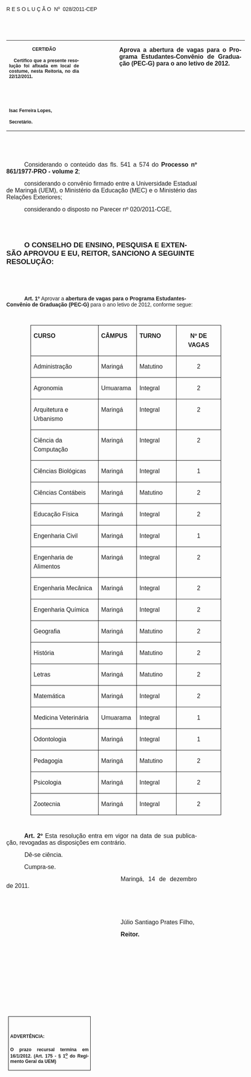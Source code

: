 <body lang=PT-BR link=blue vlink=purple style='tab-interval:35.3pt'>

<div class=Section1>

<p class=MsoTitle><span style='font-family:Arial;mso-bidi-font-family:"Times New Roman"'>R
E S O L U Ç Ã O<span style='mso-spacerun:yes'>  </span>Nº<span
style='mso-spacerun:yes'>  </span>028/2011-CEP<o:p></o:p></span></p>

<p class=BodyText21><span style='font-size:10.0pt;font-family:Arial;mso-bidi-font-family:
"Times New Roman"'><o:p>&nbsp;</o:p></span></p>

<p class=BodyText21><span style='font-size:10.0pt;font-family:Arial;mso-bidi-font-family:
"Times New Roman"'><o:p>&nbsp;</o:p></span></p>

<table class=MsoNormalTable border=0 cellspacing=0 cellpadding=0 width=631
 style='width:473.2pt;border-collapse:collapse;mso-padding-alt:0cm 5.4pt 0cm 5.4pt'>
 <tr style='mso-yfti-irow:0;mso-yfti-firstrow:yes;mso-yfti-lastrow:yes'>
  <td width=196 valign=top style='width:147.15pt;padding:0cm 5.4pt 0cm 5.4pt'>
  <p class=MsoNormal align=center style='text-align:center'><b
  style='mso-bidi-font-weight:normal'><span style='font-size:9.0pt;mso-bidi-font-size:
  10.0pt;font-family:Arial;mso-bidi-font-family:"Times New Roman"'>CERTIDÃO<o:p></o:p></span></b></p>
  <p class=MsoNormal style='text-align:justify'><b style='mso-bidi-font-weight:
  normal'><span style='font-size:9.0pt;mso-bidi-font-size:10.0pt;font-family:
  Arial;mso-bidi-font-family:"Times New Roman"'><span
  style='mso-spacerun:yes'>   </span>Certifico que a presente resolução foi
  afixada em local de costume, nesta Reitoria, no dia 22/12/2011.<o:p></o:p></span></b></p>
  <p class=MsoNormal><b style='mso-bidi-font-weight:normal'><span
  style='font-size:9.0pt;mso-bidi-font-size:10.0pt;font-family:Arial;
  mso-bidi-font-family:"Times New Roman"'><o:p>&nbsp;</o:p></span></b></p>
  <p class=MsoNormal><b style='mso-bidi-font-weight:normal'><span
  style='font-size:9.0pt;mso-bidi-font-size:10.0pt;font-family:Arial;
  mso-bidi-font-family:"Times New Roman"'><o:p>&nbsp;</o:p></span></b></p>
  <p class=MsoNormal><b style='mso-bidi-font-weight:normal'><span
  style='font-size:9.0pt;mso-bidi-font-size:10.0pt;font-family:Arial;
  mso-bidi-font-family:"Times New Roman"'>Isac Ferreira Lopes,<o:p></o:p></span></b></p>
  <p class=MsoNormal><b style='mso-bidi-font-weight:normal'><span
  style='font-size:9.0pt;mso-bidi-font-size:10.0pt;font-family:Arial;
  mso-bidi-font-family:"Times New Roman"'>Secretário.<o:p></o:p></span></b></p>
  </td>
  <td width=85 valign=top style='width:63.8pt;padding:0cm 5.4pt 0cm 5.4pt'>
  <p class=MsoNormal style='margin-right:-5.4pt'><b style='mso-bidi-font-weight:
  normal'><span style='font-size:11.0pt;mso-bidi-font-size:10.0pt;font-family:
  Arial;mso-bidi-font-family:"Times New Roman"'><o:p>&nbsp;</o:p></span></b></p>
  </td>
  <td width=350 valign=top style='width:262.25pt;padding:0cm 5.4pt 0cm 5.4pt'>
  <p class=MsoNormal style='margin-right:1.7pt;text-align:justify'><b
  style='mso-bidi-font-weight:normal'><span style='font-size:12.0pt;mso-bidi-font-size:
  10.0pt;font-family:Arial;mso-bidi-font-family:"Times New Roman"'>Aprova a
  abertura de vagas para o Programa Estudantes-Convênio de Graduação (PEC-G)
  para o ano letivo de 2012.<o:p></o:p></span></b></p>
  </td>
 </tr>
</table>

<p class=MsoNormal style='text-align:justify;text-indent:35.45pt'><span
style='font-size:12.0pt;mso-bidi-font-size:10.0pt;font-family:Arial;mso-bidi-font-family:
"Times New Roman"'><o:p>&nbsp;</o:p></span></p>

<p class=MsoNormal style='text-align:justify;text-indent:35.45pt'><span
style='font-size:12.0pt;mso-bidi-font-size:10.0pt;font-family:Arial;mso-bidi-font-family:
"Times New Roman"'><o:p>&nbsp;</o:p></span></p>

<p class=MsoNormal style='text-align:justify;text-indent:35.45pt'><span
style='font-size:12.0pt;mso-bidi-font-size:10.0pt;font-family:Arial;mso-bidi-font-family:
"Times New Roman"'>Considerando o conteúdo das fls. <st1:metricconverter
ProductID="541 a" w:st="on">541 a</st1:metricconverter> 574 do <b
style='mso-bidi-font-weight:normal'>Processo nº 861/1977-PRO - volume 2</b>;<o:p></o:p></span></p>

<p class=MsoNormal style='text-align:justify;text-indent:35.45pt'><span
style='font-size:12.0pt;mso-bidi-font-size:10.0pt;font-family:Arial;mso-bidi-font-family:
"Times New Roman"'>considerando o convênio firmado entre a Universidade
Estadual de Maringá (UEM), o Ministério da Educação (MEC) e o Ministério das
Relações Exteriores;<o:p></o:p></span></p>

<p class=MsoNormal style='text-align:justify;text-indent:35.45pt'><span
style='font-size:12.0pt;mso-bidi-font-size:10.0pt;font-family:Arial;mso-bidi-font-family:
"Times New Roman"'>considerando o disposto no Parecer nº 020/2011-CGE,<o:p></o:p></span></p>

<p class=MsoBodyTextIndent style='text-indent:0cm'><span style='font-family:
Arial;mso-bidi-font-family:"Times New Roman"'><o:p>&nbsp;</o:p></span></p>

<p class=MsoBodyTextIndent style='text-indent:0cm'><span style='font-family:
Arial;mso-bidi-font-family:"Times New Roman"'><o:p>&nbsp;</o:p></span></p>

<p class=MsoBodyTextIndent style='text-indent:35.4pt'><b style='mso-bidi-font-weight:
normal'><span style='font-size:14.0pt;font-family:Arial;mso-bidi-font-family:
"Times New Roman"'>O CONSELHO </span></b><b style='mso-bidi-font-weight:normal'><span
style='font-size:14.0pt;font-family:Arial'>DE ENSINO, PESQUISA E EXTENSÃO</span></b><b
style='mso-bidi-font-weight:normal'><span style='font-size:14.0pt;font-family:
Arial;mso-bidi-font-family:"Times New Roman"'> APROVOU E EU, REITOR, SANCIONO A
SEGUINTE RESOLUÇÃO:<o:p></o:p></span></b></p>

<p class=MsoNormal style='text-align:justify'><span style='font-size:12.0pt;
mso-bidi-font-size:10.0pt;font-family:Arial'><o:p>&nbsp;</o:p></span></p>

<p class=MsoNormal style='text-align:justify'><span style='font-size:12.0pt;
mso-bidi-font-size:10.0pt;font-family:Arial;mso-bidi-font-family:"Times New Roman"'><o:p>&nbsp;</o:p></span></p>

<p class=MsoBodyTextIndent style='margin-top:2.0pt;margin-right:0cm;margin-bottom:
2.0pt;margin-left:0cm;text-indent:35.45pt;text-autospace:ideograph-other'><b
style='mso-bidi-font-weight:normal'><span style='mso-bidi-font-size:12.0pt;
font-family:Arial'>Art. 1º </span></b><span style='font-family:Arial;
mso-bidi-font-family:"Times New Roman"'>Aprovar a <b style='mso-bidi-font-weight:
normal'>abertura de vagas para o Programa Estudantes-Convênio de Graduação
(PEC-G)</b> para o ano letivo de 2012, conforme segue:<o:p></o:p></span></p>

<p class=MsoNormal style='text-align:justify;text-indent:35.4pt'><span
style='font-family:Arial;color:black'><o:p>&nbsp;</o:p></span></p>

<table class=MsoNormalTable border=1 cellspacing=0 cellpadding=0
 style='margin-left:47.95pt;border-collapse:collapse;border:none;mso-border-alt:
 solid windowtext .5pt;mso-yfti-tbllook:480;mso-padding-alt:0cm 5.4pt 0cm 5.4pt;
 mso-border-insideh:.5pt solid windowtext;mso-border-insidev:.5pt solid windowtext'>
 <tr style='mso-yfti-irow:0;mso-yfti-firstrow:yes'>
  <td width=202 valign=top style='width:151.6pt;border:solid windowtext 1.0pt;
  mso-border-alt:solid windowtext .5pt;padding:0cm 5.4pt 0cm 5.4pt'>
  <p class=MsoNormal style='line-height:150%'><b style='mso-bidi-font-weight:
  normal'><span style='font-size:12.0pt;line-height:150%;font-family:Arial'>CURSO<o:p></o:p></span></b></p>
  </td>
  <td width=102 valign=top style='width:76.75pt;border:solid windowtext 1.0pt;
  border-left:none;mso-border-left-alt:solid windowtext .5pt;mso-border-alt:
  solid windowtext .5pt;padding:0cm 5.4pt 0cm 5.4pt'>
  <p class=MsoNormal style='line-height:150%'><b style='mso-bidi-font-weight:
  normal'><span style='font-size:12.0pt;line-height:150%;font-family:Arial'>CÂMPUS<o:p></o:p></span></b></p>
  </td>
  <td width=102 valign=top style='width:76.75pt;border:solid windowtext 1.0pt;
  border-left:none;mso-border-left-alt:solid windowtext .5pt;mso-border-alt:
  solid windowtext .5pt;padding:0cm 5.4pt 0cm 5.4pt'>
  <p class=MsoNormal style='line-height:150%'><b style='mso-bidi-font-weight:
  normal'><span style='font-size:12.0pt;line-height:150%;font-family:Arial'>TURNO<o:p></o:p></span></b></p>
  </td>
  <td width=127 valign=top style='width:95.25pt;border:solid windowtext 1.0pt;
  border-left:none;mso-border-left-alt:solid windowtext .5pt;mso-border-alt:
  solid windowtext .5pt;padding:0cm 5.4pt 0cm 5.4pt'>
  <p class=MsoNormal align=center style='text-align:center;line-height:150%'><b
  style='mso-bidi-font-weight:normal'><span style='font-size:12.0pt;line-height:
  150%;font-family:Arial'>Nº DE VAGAS<o:p></o:p></span></b></p>
  </td>
 </tr>
 <tr style='mso-yfti-irow:1'>
  <td width=202 valign=top style='width:151.6pt;border:solid windowtext 1.0pt;
  border-top:none;mso-border-top-alt:solid windowtext .5pt;mso-border-alt:solid windowtext .5pt;
  padding:0cm 5.4pt 0cm 5.4pt'>
  <p class=MsoNormal style='line-height:150%'><span style='font-size:12.0pt;
  line-height:150%;font-family:Arial'>Administração<o:p></o:p></span></p>
  </td>
  <td width=102 valign=top style='width:76.75pt;border-top:none;border-left:
  none;border-bottom:solid windowtext 1.0pt;border-right:solid windowtext 1.0pt;
  mso-border-top-alt:solid windowtext .5pt;mso-border-left-alt:solid windowtext .5pt;
  mso-border-alt:solid windowtext .5pt;padding:0cm 5.4pt 0cm 5.4pt'>
  <p class=MsoNormal style='line-height:150%'><span style='font-size:12.0pt;
  line-height:150%;font-family:Arial'>Maringá<o:p></o:p></span></p>
  </td>
  <td width=102 valign=top style='width:76.75pt;border-top:none;border-left:
  none;border-bottom:solid windowtext 1.0pt;border-right:solid windowtext 1.0pt;
  mso-border-top-alt:solid windowtext .5pt;mso-border-left-alt:solid windowtext .5pt;
  mso-border-alt:solid windowtext .5pt;padding:0cm 5.4pt 0cm 5.4pt'>
  <p class=MsoNormal style='line-height:150%'><span style='font-size:12.0pt;
  line-height:150%;font-family:Arial'>Matutino<o:p></o:p></span></p>
  </td>
  <td width=127 valign=top style='width:95.25pt;border-top:none;border-left:
  none;border-bottom:solid windowtext 1.0pt;border-right:solid windowtext 1.0pt;
  mso-border-top-alt:solid windowtext .5pt;mso-border-left-alt:solid windowtext .5pt;
  mso-border-alt:solid windowtext .5pt;padding:0cm 5.4pt 0cm 5.4pt'>
  <p class=MsoNormal align=center style='text-align:center;line-height:150%'><span
  style='font-size:12.0pt;line-height:150%;font-family:Arial'>2<o:p></o:p></span></p>
  </td>
 </tr>
 <tr style='mso-yfti-irow:2'>
  <td width=202 valign=top style='width:151.6pt;border:solid windowtext 1.0pt;
  border-top:none;mso-border-top-alt:solid windowtext .5pt;mso-border-alt:solid windowtext .5pt;
  padding:0cm 5.4pt 0cm 5.4pt'>
  <p class=MsoNormal style='line-height:150%'><span style='font-size:12.0pt;
  line-height:150%;font-family:Arial'>Agronomia<o:p></o:p></span></p>
  </td>
  <td width=102 valign=top style='width:76.75pt;border-top:none;border-left:
  none;border-bottom:solid windowtext 1.0pt;border-right:solid windowtext 1.0pt;
  mso-border-top-alt:solid windowtext .5pt;mso-border-left-alt:solid windowtext .5pt;
  mso-border-alt:solid windowtext .5pt;padding:0cm 5.4pt 0cm 5.4pt'>
  <p class=MsoNormal style='line-height:150%'><span style='font-size:12.0pt;
  line-height:150%;font-family:Arial'>Umuarama<o:p></o:p></span></p>
  </td>
  <td width=102 valign=top style='width:76.75pt;border-top:none;border-left:
  none;border-bottom:solid windowtext 1.0pt;border-right:solid windowtext 1.0pt;
  mso-border-top-alt:solid windowtext .5pt;mso-border-left-alt:solid windowtext .5pt;
  mso-border-alt:solid windowtext .5pt;padding:0cm 5.4pt 0cm 5.4pt'>
  <p class=MsoNormal style='line-height:150%'><span style='font-size:12.0pt;
  line-height:150%;font-family:Arial'>Integral<o:p></o:p></span></p>
  </td>
  <td width=127 valign=top style='width:95.25pt;border-top:none;border-left:
  none;border-bottom:solid windowtext 1.0pt;border-right:solid windowtext 1.0pt;
  mso-border-top-alt:solid windowtext .5pt;mso-border-left-alt:solid windowtext .5pt;
  mso-border-alt:solid windowtext .5pt;padding:0cm 5.4pt 0cm 5.4pt'>
  <p class=MsoNormal align=center style='text-align:center;line-height:150%'><span
  style='font-size:12.0pt;line-height:150%;font-family:Arial'>2<o:p></o:p></span></p>
  </td>
 </tr>
 <tr style='mso-yfti-irow:3'>
  <td width=202 valign=top style='width:151.6pt;border:solid windowtext 1.0pt;
  border-top:none;mso-border-top-alt:solid windowtext .5pt;mso-border-alt:solid windowtext .5pt;
  padding:0cm 5.4pt 0cm 5.4pt'>
  <p class=MsoNormal style='line-height:150%'><span style='font-size:12.0pt;
  line-height:150%;font-family:Arial'>Arquitetura e Urbanismo<o:p></o:p></span></p>
  </td>
  <td width=102 valign=top style='width:76.75pt;border-top:none;border-left:
  none;border-bottom:solid windowtext 1.0pt;border-right:solid windowtext 1.0pt;
  mso-border-top-alt:solid windowtext .5pt;mso-border-left-alt:solid windowtext .5pt;
  mso-border-alt:solid windowtext .5pt;padding:0cm 5.4pt 0cm 5.4pt'>
  <p class=MsoNormal style='line-height:150%'><span style='font-size:12.0pt;
  line-height:150%;font-family:Arial'>Maringá<o:p></o:p></span></p>
  </td>
  <td width=102 valign=top style='width:76.75pt;border-top:none;border-left:
  none;border-bottom:solid windowtext 1.0pt;border-right:solid windowtext 1.0pt;
  mso-border-top-alt:solid windowtext .5pt;mso-border-left-alt:solid windowtext .5pt;
  mso-border-alt:solid windowtext .5pt;padding:0cm 5.4pt 0cm 5.4pt'>
  <p class=MsoNormal style='line-height:150%'><span style='font-size:12.0pt;
  line-height:150%;font-family:Arial'>Integral<o:p></o:p></span></p>
  </td>
  <td width=127 valign=top style='width:95.25pt;border-top:none;border-left:
  none;border-bottom:solid windowtext 1.0pt;border-right:solid windowtext 1.0pt;
  mso-border-top-alt:solid windowtext .5pt;mso-border-left-alt:solid windowtext .5pt;
  mso-border-alt:solid windowtext .5pt;padding:0cm 5.4pt 0cm 5.4pt'>
  <p class=MsoNormal align=center style='text-align:center;line-height:150%'><span
  style='font-size:12.0pt;line-height:150%;font-family:Arial'>2<o:p></o:p></span></p>
  </td>
 </tr>
 <tr style='mso-yfti-irow:4'>
  <td width=202 valign=top style='width:151.6pt;border:solid windowtext 1.0pt;
  border-top:none;mso-border-top-alt:solid windowtext .5pt;mso-border-alt:solid windowtext .5pt;
  padding:0cm 5.4pt 0cm 5.4pt'>
  <p class=MsoNormal style='line-height:150%'><span style='font-size:12.0pt;
  line-height:150%;font-family:Arial'>Ciência da Computação<o:p></o:p></span></p>
  </td>
  <td width=102 valign=top style='width:76.75pt;border-top:none;border-left:
  none;border-bottom:solid windowtext 1.0pt;border-right:solid windowtext 1.0pt;
  mso-border-top-alt:solid windowtext .5pt;mso-border-left-alt:solid windowtext .5pt;
  mso-border-alt:solid windowtext .5pt;padding:0cm 5.4pt 0cm 5.4pt'>
  <p class=MsoNormal style='line-height:150%'><span style='font-size:12.0pt;
  line-height:150%;font-family:Arial'>Maringá<o:p></o:p></span></p>
  </td>
  <td width=102 valign=top style='width:76.75pt;border-top:none;border-left:
  none;border-bottom:solid windowtext 1.0pt;border-right:solid windowtext 1.0pt;
  mso-border-top-alt:solid windowtext .5pt;mso-border-left-alt:solid windowtext .5pt;
  mso-border-alt:solid windowtext .5pt;padding:0cm 5.4pt 0cm 5.4pt'>
  <p class=MsoNormal style='line-height:150%'><span style='font-size:12.0pt;
  line-height:150%;font-family:Arial'>Integral<o:p></o:p></span></p>
  </td>
  <td width=127 valign=top style='width:95.25pt;border-top:none;border-left:
  none;border-bottom:solid windowtext 1.0pt;border-right:solid windowtext 1.0pt;
  mso-border-top-alt:solid windowtext .5pt;mso-border-left-alt:solid windowtext .5pt;
  mso-border-alt:solid windowtext .5pt;padding:0cm 5.4pt 0cm 5.4pt'>
  <p class=MsoNormal align=center style='text-align:center;line-height:150%'><span
  style='font-size:12.0pt;line-height:150%;font-family:Arial'>2<o:p></o:p></span></p>
  </td>
 </tr>
 <tr style='mso-yfti-irow:5'>
  <td width=202 valign=top style='width:151.6pt;border:solid windowtext 1.0pt;
  border-top:none;mso-border-top-alt:solid windowtext .5pt;mso-border-alt:solid windowtext .5pt;
  padding:0cm 5.4pt 0cm 5.4pt'>
  <p class=MsoNormal style='line-height:150%'><span style='font-size:12.0pt;
  line-height:150%;font-family:Arial'>Ciências Biológicas<o:p></o:p></span></p>
  </td>
  <td width=102 valign=top style='width:76.75pt;border-top:none;border-left:
  none;border-bottom:solid windowtext 1.0pt;border-right:solid windowtext 1.0pt;
  mso-border-top-alt:solid windowtext .5pt;mso-border-left-alt:solid windowtext .5pt;
  mso-border-alt:solid windowtext .5pt;padding:0cm 5.4pt 0cm 5.4pt'>
  <p class=MsoNormal style='line-height:150%'><span style='font-size:12.0pt;
  line-height:150%;font-family:Arial'>Maringá<o:p></o:p></span></p>
  </td>
  <td width=102 valign=top style='width:76.75pt;border-top:none;border-left:
  none;border-bottom:solid windowtext 1.0pt;border-right:solid windowtext 1.0pt;
  mso-border-top-alt:solid windowtext .5pt;mso-border-left-alt:solid windowtext .5pt;
  mso-border-alt:solid windowtext .5pt;padding:0cm 5.4pt 0cm 5.4pt'>
  <p class=MsoNormal style='line-height:150%'><span style='font-size:12.0pt;
  line-height:150%;font-family:Arial'>Integral<o:p></o:p></span></p>
  </td>
  <td width=127 valign=top style='width:95.25pt;border-top:none;border-left:
  none;border-bottom:solid windowtext 1.0pt;border-right:solid windowtext 1.0pt;
  mso-border-top-alt:solid windowtext .5pt;mso-border-left-alt:solid windowtext .5pt;
  mso-border-alt:solid windowtext .5pt;padding:0cm 5.4pt 0cm 5.4pt'>
  <p class=MsoNormal align=center style='text-align:center;line-height:150%'><span
  style='font-size:12.0pt;line-height:150%;font-family:Arial'>1<o:p></o:p></span></p>
  </td>
 </tr>
 <tr style='mso-yfti-irow:6'>
  <td width=202 valign=top style='width:151.6pt;border:solid windowtext 1.0pt;
  border-top:none;mso-border-top-alt:solid windowtext .5pt;mso-border-alt:solid windowtext .5pt;
  padding:0cm 5.4pt 0cm 5.4pt'>
  <p class=MsoNormal style='line-height:150%'><span style='font-size:12.0pt;
  line-height:150%;font-family:Arial'>Ciências Contábeis<o:p></o:p></span></p>
  </td>
  <td width=102 valign=top style='width:76.75pt;border-top:none;border-left:
  none;border-bottom:solid windowtext 1.0pt;border-right:solid windowtext 1.0pt;
  mso-border-top-alt:solid windowtext .5pt;mso-border-left-alt:solid windowtext .5pt;
  mso-border-alt:solid windowtext .5pt;padding:0cm 5.4pt 0cm 5.4pt'>
  <p class=MsoNormal style='line-height:150%'><span style='font-size:12.0pt;
  line-height:150%;font-family:Arial'>Maringá<o:p></o:p></span></p>
  </td>
  <td width=102 valign=top style='width:76.75pt;border-top:none;border-left:
  none;border-bottom:solid windowtext 1.0pt;border-right:solid windowtext 1.0pt;
  mso-border-top-alt:solid windowtext .5pt;mso-border-left-alt:solid windowtext .5pt;
  mso-border-alt:solid windowtext .5pt;padding:0cm 5.4pt 0cm 5.4pt'>
  <p class=MsoNormal style='line-height:150%'><span style='font-size:12.0pt;
  line-height:150%;font-family:Arial'>Matutino<o:p></o:p></span></p>
  </td>
  <td width=127 valign=top style='width:95.25pt;border-top:none;border-left:
  none;border-bottom:solid windowtext 1.0pt;border-right:solid windowtext 1.0pt;
  mso-border-top-alt:solid windowtext .5pt;mso-border-left-alt:solid windowtext .5pt;
  mso-border-alt:solid windowtext .5pt;padding:0cm 5.4pt 0cm 5.4pt'>
  <p class=MsoNormal align=center style='text-align:center;line-height:150%'><span
  style='font-size:12.0pt;line-height:150%;font-family:Arial'>2<o:p></o:p></span></p>
  </td>
 </tr>
 <tr style='mso-yfti-irow:7'>
  <td width=202 valign=top style='width:151.6pt;border:solid windowtext 1.0pt;
  border-top:none;mso-border-top-alt:solid windowtext .5pt;mso-border-alt:solid windowtext .5pt;
  padding:0cm 5.4pt 0cm 5.4pt'>
  <p class=MsoNormal style='line-height:150%'><span style='font-size:12.0pt;
  line-height:150%;font-family:Arial'>Educação Física<o:p></o:p></span></p>
  </td>
  <td width=102 valign=top style='width:76.75pt;border-top:none;border-left:
  none;border-bottom:solid windowtext 1.0pt;border-right:solid windowtext 1.0pt;
  mso-border-top-alt:solid windowtext .5pt;mso-border-left-alt:solid windowtext .5pt;
  mso-border-alt:solid windowtext .5pt;padding:0cm 5.4pt 0cm 5.4pt'>
  <p class=MsoNormal style='line-height:150%'><span style='font-size:12.0pt;
  line-height:150%;font-family:Arial'>Maringá<o:p></o:p></span></p>
  </td>
  <td width=102 valign=top style='width:76.75pt;border-top:none;border-left:
  none;border-bottom:solid windowtext 1.0pt;border-right:solid windowtext 1.0pt;
  mso-border-top-alt:solid windowtext .5pt;mso-border-left-alt:solid windowtext .5pt;
  mso-border-alt:solid windowtext .5pt;padding:0cm 5.4pt 0cm 5.4pt'>
  <p class=MsoNormal style='line-height:150%'><span style='font-size:12.0pt;
  line-height:150%;font-family:Arial'>Integral<o:p></o:p></span></p>
  </td>
  <td width=127 valign=top style='width:95.25pt;border-top:none;border-left:
  none;border-bottom:solid windowtext 1.0pt;border-right:solid windowtext 1.0pt;
  mso-border-top-alt:solid windowtext .5pt;mso-border-left-alt:solid windowtext .5pt;
  mso-border-alt:solid windowtext .5pt;padding:0cm 5.4pt 0cm 5.4pt'>
  <p class=MsoNormal align=center style='text-align:center;line-height:150%'><span
  style='font-size:12.0pt;line-height:150%;font-family:Arial'>2<o:p></o:p></span></p>
  </td>
 </tr>
 <tr style='mso-yfti-irow:8'>
  <td width=202 valign=top style='width:151.6pt;border:solid windowtext 1.0pt;
  border-top:none;mso-border-top-alt:solid windowtext .5pt;mso-border-alt:solid windowtext .5pt;
  padding:0cm 5.4pt 0cm 5.4pt'>
  <p class=MsoNormal style='line-height:150%'><span style='font-size:12.0pt;
  line-height:150%;font-family:Arial'>Engenharia Civil <o:p></o:p></span></p>
  </td>
  <td width=102 valign=top style='width:76.75pt;border-top:none;border-left:
  none;border-bottom:solid windowtext 1.0pt;border-right:solid windowtext 1.0pt;
  mso-border-top-alt:solid windowtext .5pt;mso-border-left-alt:solid windowtext .5pt;
  mso-border-alt:solid windowtext .5pt;padding:0cm 5.4pt 0cm 5.4pt'>
  <p class=MsoNormal style='line-height:150%'><span style='font-size:12.0pt;
  line-height:150%;font-family:Arial'>Maringá<o:p></o:p></span></p>
  </td>
  <td width=102 valign=top style='width:76.75pt;border-top:none;border-left:
  none;border-bottom:solid windowtext 1.0pt;border-right:solid windowtext 1.0pt;
  mso-border-top-alt:solid windowtext .5pt;mso-border-left-alt:solid windowtext .5pt;
  mso-border-alt:solid windowtext .5pt;padding:0cm 5.4pt 0cm 5.4pt'>
  <p class=MsoNormal style='line-height:150%'><span style='font-size:12.0pt;
  line-height:150%;font-family:Arial'>Integral<o:p></o:p></span></p>
  </td>
  <td width=127 valign=top style='width:95.25pt;border-top:none;border-left:
  none;border-bottom:solid windowtext 1.0pt;border-right:solid windowtext 1.0pt;
  mso-border-top-alt:solid windowtext .5pt;mso-border-left-alt:solid windowtext .5pt;
  mso-border-alt:solid windowtext .5pt;padding:0cm 5.4pt 0cm 5.4pt'>
  <p class=MsoNormal align=center style='text-align:center;line-height:150%'><span
  style='font-size:12.0pt;line-height:150%;font-family:Arial'>1<o:p></o:p></span></p>
  </td>
 </tr>
 <tr style='mso-yfti-irow:9'>
  <td width=202 valign=top style='width:151.6pt;border:solid windowtext 1.0pt;
  border-top:none;mso-border-top-alt:solid windowtext .5pt;mso-border-alt:solid windowtext .5pt;
  padding:0cm 5.4pt 0cm 5.4pt'>
  <p class=MsoNormal style='line-height:150%'><span style='font-size:12.0pt;
  line-height:150%;font-family:Arial'>Engenharia de Alimentos<o:p></o:p></span></p>
  </td>
  <td width=102 valign=top style='width:76.75pt;border-top:none;border-left:
  none;border-bottom:solid windowtext 1.0pt;border-right:solid windowtext 1.0pt;
  mso-border-top-alt:solid windowtext .5pt;mso-border-left-alt:solid windowtext .5pt;
  mso-border-alt:solid windowtext .5pt;padding:0cm 5.4pt 0cm 5.4pt'>
  <p class=MsoNormal style='line-height:150%'><span style='font-size:12.0pt;
  line-height:150%;font-family:Arial'>Maringá<o:p></o:p></span></p>
  </td>
  <td width=102 valign=top style='width:76.75pt;border-top:none;border-left:
  none;border-bottom:solid windowtext 1.0pt;border-right:solid windowtext 1.0pt;
  mso-border-top-alt:solid windowtext .5pt;mso-border-left-alt:solid windowtext .5pt;
  mso-border-alt:solid windowtext .5pt;padding:0cm 5.4pt 0cm 5.4pt'>
  <p class=MsoNormal style='line-height:150%'><span style='font-size:12.0pt;
  line-height:150%;font-family:Arial'>Integral<o:p></o:p></span></p>
  </td>
  <td width=127 valign=top style='width:95.25pt;border-top:none;border-left:
  none;border-bottom:solid windowtext 1.0pt;border-right:solid windowtext 1.0pt;
  mso-border-top-alt:solid windowtext .5pt;mso-border-left-alt:solid windowtext .5pt;
  mso-border-alt:solid windowtext .5pt;padding:0cm 5.4pt 0cm 5.4pt'>
  <p class=MsoNormal align=center style='text-align:center;line-height:150%'><span
  style='font-size:12.0pt;line-height:150%;font-family:Arial'>2<o:p></o:p></span></p>
  </td>
 </tr>
 <tr style='mso-yfti-irow:10'>
  <td width=202 valign=top style='width:151.6pt;border:solid windowtext 1.0pt;
  border-top:none;mso-border-top-alt:solid windowtext .5pt;mso-border-alt:solid windowtext .5pt;
  padding:0cm 5.4pt 0cm 5.4pt'>
  <p class=MsoNormal style='line-height:150%'><span style='font-size:12.0pt;
  line-height:150%;font-family:Arial'>Engenharia Mecânica<o:p></o:p></span></p>
  </td>
  <td width=102 valign=top style='width:76.75pt;border-top:none;border-left:
  none;border-bottom:solid windowtext 1.0pt;border-right:solid windowtext 1.0pt;
  mso-border-top-alt:solid windowtext .5pt;mso-border-left-alt:solid windowtext .5pt;
  mso-border-alt:solid windowtext .5pt;padding:0cm 5.4pt 0cm 5.4pt'>
  <p class=MsoNormal style='line-height:150%'><span style='font-size:12.0pt;
  line-height:150%;font-family:Arial'>Maringá<o:p></o:p></span></p>
  </td>
  <td width=102 valign=top style='width:76.75pt;border-top:none;border-left:
  none;border-bottom:solid windowtext 1.0pt;border-right:solid windowtext 1.0pt;
  mso-border-top-alt:solid windowtext .5pt;mso-border-left-alt:solid windowtext .5pt;
  mso-border-alt:solid windowtext .5pt;padding:0cm 5.4pt 0cm 5.4pt'>
  <p class=MsoNormal style='line-height:150%'><span style='font-size:12.0pt;
  line-height:150%;font-family:Arial'>Integral<o:p></o:p></span></p>
  </td>
  <td width=127 valign=top style='width:95.25pt;border-top:none;border-left:
  none;border-bottom:solid windowtext 1.0pt;border-right:solid windowtext 1.0pt;
  mso-border-top-alt:solid windowtext .5pt;mso-border-left-alt:solid windowtext .5pt;
  mso-border-alt:solid windowtext .5pt;padding:0cm 5.4pt 0cm 5.4pt'>
  <p class=MsoNormal align=center style='text-align:center;line-height:150%'><span
  style='font-size:12.0pt;line-height:150%;font-family:Arial'>2<o:p></o:p></span></p>
  </td>
 </tr>
 <tr style='mso-yfti-irow:11'>
  <td width=202 valign=top style='width:151.6pt;border:solid windowtext 1.0pt;
  border-top:none;mso-border-top-alt:solid windowtext .5pt;mso-border-alt:solid windowtext .5pt;
  padding:0cm 5.4pt 0cm 5.4pt'>
  <p class=MsoNormal style='line-height:150%'><span style='font-size:12.0pt;
  line-height:150%;font-family:Arial'>Engenharia Química<o:p></o:p></span></p>
  </td>
  <td width=102 valign=top style='width:76.75pt;border-top:none;border-left:
  none;border-bottom:solid windowtext 1.0pt;border-right:solid windowtext 1.0pt;
  mso-border-top-alt:solid windowtext .5pt;mso-border-left-alt:solid windowtext .5pt;
  mso-border-alt:solid windowtext .5pt;padding:0cm 5.4pt 0cm 5.4pt'>
  <p class=MsoNormal style='line-height:150%'><span style='font-size:12.0pt;
  line-height:150%;font-family:Arial'>Maringá<o:p></o:p></span></p>
  </td>
  <td width=102 valign=top style='width:76.75pt;border-top:none;border-left:
  none;border-bottom:solid windowtext 1.0pt;border-right:solid windowtext 1.0pt;
  mso-border-top-alt:solid windowtext .5pt;mso-border-left-alt:solid windowtext .5pt;
  mso-border-alt:solid windowtext .5pt;padding:0cm 5.4pt 0cm 5.4pt'>
  <p class=MsoNormal style='line-height:150%'><span style='font-size:12.0pt;
  line-height:150%;font-family:Arial'>Integral<o:p></o:p></span></p>
  </td>
  <td width=127 valign=top style='width:95.25pt;border-top:none;border-left:
  none;border-bottom:solid windowtext 1.0pt;border-right:solid windowtext 1.0pt;
  mso-border-top-alt:solid windowtext .5pt;mso-border-left-alt:solid windowtext .5pt;
  mso-border-alt:solid windowtext .5pt;padding:0cm 5.4pt 0cm 5.4pt'>
  <p class=MsoNormal align=center style='text-align:center;line-height:150%'><span
  style='font-size:12.0pt;line-height:150%;font-family:Arial'>2<o:p></o:p></span></p>
  </td>
 </tr>
 <tr style='mso-yfti-irow:12'>
  <td width=202 valign=top style='width:151.6pt;border:solid windowtext 1.0pt;
  border-top:none;mso-border-top-alt:solid windowtext .5pt;mso-border-alt:solid windowtext .5pt;
  padding:0cm 5.4pt 0cm 5.4pt'>
  <p class=MsoNormal style='line-height:150%'><span style='font-size:12.0pt;
  line-height:150%;font-family:Arial'>Geografia<o:p></o:p></span></p>
  </td>
  <td width=102 valign=top style='width:76.75pt;border-top:none;border-left:
  none;border-bottom:solid windowtext 1.0pt;border-right:solid windowtext 1.0pt;
  mso-border-top-alt:solid windowtext .5pt;mso-border-left-alt:solid windowtext .5pt;
  mso-border-alt:solid windowtext .5pt;padding:0cm 5.4pt 0cm 5.4pt'>
  <p class=MsoNormal style='line-height:150%'><span style='font-size:12.0pt;
  line-height:150%;font-family:Arial'>Maringá<o:p></o:p></span></p>
  </td>
  <td width=102 valign=top style='width:76.75pt;border-top:none;border-left:
  none;border-bottom:solid windowtext 1.0pt;border-right:solid windowtext 1.0pt;
  mso-border-top-alt:solid windowtext .5pt;mso-border-left-alt:solid windowtext .5pt;
  mso-border-alt:solid windowtext .5pt;padding:0cm 5.4pt 0cm 5.4pt'>
  <p class=MsoNormal style='line-height:150%'><span style='font-size:12.0pt;
  line-height:150%;font-family:Arial'>Matutino<o:p></o:p></span></p>
  </td>
  <td width=127 valign=top style='width:95.25pt;border-top:none;border-left:
  none;border-bottom:solid windowtext 1.0pt;border-right:solid windowtext 1.0pt;
  mso-border-top-alt:solid windowtext .5pt;mso-border-left-alt:solid windowtext .5pt;
  mso-border-alt:solid windowtext .5pt;padding:0cm 5.4pt 0cm 5.4pt'>
  <p class=MsoNormal align=center style='text-align:center;line-height:150%'><span
  style='font-size:12.0pt;line-height:150%;font-family:Arial'>2<o:p></o:p></span></p>
  </td>
 </tr>
 <tr style='mso-yfti-irow:13'>
  <td width=202 valign=top style='width:151.6pt;border:solid windowtext 1.0pt;
  border-top:none;mso-border-top-alt:solid windowtext .5pt;mso-border-alt:solid windowtext .5pt;
  padding:0cm 5.4pt 0cm 5.4pt'>
  <p class=MsoNormal style='line-height:150%'><span style='font-size:12.0pt;
  line-height:150%;font-family:Arial'>História<o:p></o:p></span></p>
  </td>
  <td width=102 valign=top style='width:76.75pt;border-top:none;border-left:
  none;border-bottom:solid windowtext 1.0pt;border-right:solid windowtext 1.0pt;
  mso-border-top-alt:solid windowtext .5pt;mso-border-left-alt:solid windowtext .5pt;
  mso-border-alt:solid windowtext .5pt;padding:0cm 5.4pt 0cm 5.4pt'>
  <p class=MsoNormal style='line-height:150%'><span style='font-size:12.0pt;
  line-height:150%;font-family:Arial'>Maringá<o:p></o:p></span></p>
  </td>
  <td width=102 valign=top style='width:76.75pt;border-top:none;border-left:
  none;border-bottom:solid windowtext 1.0pt;border-right:solid windowtext 1.0pt;
  mso-border-top-alt:solid windowtext .5pt;mso-border-left-alt:solid windowtext .5pt;
  mso-border-alt:solid windowtext .5pt;padding:0cm 5.4pt 0cm 5.4pt'>
  <p class=MsoNormal style='line-height:150%'><span style='font-size:12.0pt;
  line-height:150%;font-family:Arial'>Matutino<o:p></o:p></span></p>
  </td>
  <td width=127 valign=top style='width:95.25pt;border-top:none;border-left:
  none;border-bottom:solid windowtext 1.0pt;border-right:solid windowtext 1.0pt;
  mso-border-top-alt:solid windowtext .5pt;mso-border-left-alt:solid windowtext .5pt;
  mso-border-alt:solid windowtext .5pt;padding:0cm 5.4pt 0cm 5.4pt'>
  <p class=MsoNormal align=center style='text-align:center;line-height:150%'><span
  style='font-size:12.0pt;line-height:150%;font-family:Arial'>2<o:p></o:p></span></p>
  </td>
 </tr>
 <tr style='mso-yfti-irow:14'>
  <td width=202 valign=top style='width:151.6pt;border:solid windowtext 1.0pt;
  border-top:none;mso-border-top-alt:solid windowtext .5pt;mso-border-alt:solid windowtext .5pt;
  padding:0cm 5.4pt 0cm 5.4pt'>
  <p class=MsoNormal style='line-height:150%'><span style='font-size:12.0pt;
  line-height:150%;font-family:Arial'>Letras<o:p></o:p></span></p>
  </td>
  <td width=102 valign=top style='width:76.75pt;border-top:none;border-left:
  none;border-bottom:solid windowtext 1.0pt;border-right:solid windowtext 1.0pt;
  mso-border-top-alt:solid windowtext .5pt;mso-border-left-alt:solid windowtext .5pt;
  mso-border-alt:solid windowtext .5pt;padding:0cm 5.4pt 0cm 5.4pt'>
  <p class=MsoNormal style='line-height:150%'><span style='font-size:12.0pt;
  line-height:150%;font-family:Arial'>Maringá<o:p></o:p></span></p>
  </td>
  <td width=102 valign=top style='width:76.75pt;border-top:none;border-left:
  none;border-bottom:solid windowtext 1.0pt;border-right:solid windowtext 1.0pt;
  mso-border-top-alt:solid windowtext .5pt;mso-border-left-alt:solid windowtext .5pt;
  mso-border-alt:solid windowtext .5pt;padding:0cm 5.4pt 0cm 5.4pt'>
  <p class=MsoNormal style='line-height:150%'><span style='font-size:12.0pt;
  line-height:150%;font-family:Arial'>Matutino<o:p></o:p></span></p>
  </td>
  <td width=127 valign=top style='width:95.25pt;border-top:none;border-left:
  none;border-bottom:solid windowtext 1.0pt;border-right:solid windowtext 1.0pt;
  mso-border-top-alt:solid windowtext .5pt;mso-border-left-alt:solid windowtext .5pt;
  mso-border-alt:solid windowtext .5pt;padding:0cm 5.4pt 0cm 5.4pt'>
  <p class=MsoNormal align=center style='text-align:center;line-height:150%'><span
  style='font-size:12.0pt;line-height:150%;font-family:Arial'>2<o:p></o:p></span></p>
  </td>
 </tr>
 <tr style='mso-yfti-irow:15'>
  <td width=202 valign=top style='width:151.6pt;border:solid windowtext 1.0pt;
  border-top:none;mso-border-top-alt:solid windowtext .5pt;mso-border-alt:solid windowtext .5pt;
  padding:0cm 5.4pt 0cm 5.4pt'>
  <p class=MsoNormal style='line-height:150%'><span style='font-size:12.0pt;
  line-height:150%;font-family:Arial'>Matemática<o:p></o:p></span></p>
  </td>
  <td width=102 valign=top style='width:76.75pt;border-top:none;border-left:
  none;border-bottom:solid windowtext 1.0pt;border-right:solid windowtext 1.0pt;
  mso-border-top-alt:solid windowtext .5pt;mso-border-left-alt:solid windowtext .5pt;
  mso-border-alt:solid windowtext .5pt;padding:0cm 5.4pt 0cm 5.4pt'>
  <p class=MsoNormal style='line-height:150%'><span style='font-size:12.0pt;
  line-height:150%;font-family:Arial'>Maringá<b style='mso-bidi-font-weight:
  normal'><o:p></o:p></b></span></p>
  </td>
  <td width=102 valign=top style='width:76.75pt;border-top:none;border-left:
  none;border-bottom:solid windowtext 1.0pt;border-right:solid windowtext 1.0pt;
  mso-border-top-alt:solid windowtext .5pt;mso-border-left-alt:solid windowtext .5pt;
  mso-border-alt:solid windowtext .5pt;padding:0cm 5.4pt 0cm 5.4pt'>
  <p class=MsoNormal style='line-height:150%'><span style='font-size:12.0pt;
  line-height:150%;font-family:Arial'>Integral<o:p></o:p></span></p>
  </td>
  <td width=127 valign=top style='width:95.25pt;border-top:none;border-left:
  none;border-bottom:solid windowtext 1.0pt;border-right:solid windowtext 1.0pt;
  mso-border-top-alt:solid windowtext .5pt;mso-border-left-alt:solid windowtext .5pt;
  mso-border-alt:solid windowtext .5pt;padding:0cm 5.4pt 0cm 5.4pt'>
  <p class=MsoNormal align=center style='text-align:center;line-height:150%'><span
  style='font-size:12.0pt;line-height:150%;font-family:Arial'>2<o:p></o:p></span></p>
  </td>
 </tr>
 <tr style='mso-yfti-irow:16'>
  <td width=202 valign=top style='width:151.6pt;border:solid windowtext 1.0pt;
  border-top:none;mso-border-top-alt:solid windowtext .5pt;mso-border-alt:solid windowtext .5pt;
  padding:0cm 5.4pt 0cm 5.4pt'>
  <p class=MsoNormal style='line-height:150%'><span style='font-size:12.0pt;
  line-height:150%;font-family:Arial'>Medicina Veterinária<o:p></o:p></span></p>
  </td>
  <td width=102 valign=top style='width:76.75pt;border-top:none;border-left:
  none;border-bottom:solid windowtext 1.0pt;border-right:solid windowtext 1.0pt;
  mso-border-top-alt:solid windowtext .5pt;mso-border-left-alt:solid windowtext .5pt;
  mso-border-alt:solid windowtext .5pt;padding:0cm 5.4pt 0cm 5.4pt'>
  <p class=MsoNormal style='line-height:150%'><span style='font-size:12.0pt;
  line-height:150%;font-family:Arial'>Umuarama<o:p></o:p></span></p>
  </td>
  <td width=102 valign=top style='width:76.75pt;border-top:none;border-left:
  none;border-bottom:solid windowtext 1.0pt;border-right:solid windowtext 1.0pt;
  mso-border-top-alt:solid windowtext .5pt;mso-border-left-alt:solid windowtext .5pt;
  mso-border-alt:solid windowtext .5pt;padding:0cm 5.4pt 0cm 5.4pt'>
  <p class=MsoNormal style='line-height:150%'><span style='font-size:12.0pt;
  line-height:150%;font-family:Arial'>Integral<o:p></o:p></span></p>
  </td>
  <td width=127 valign=top style='width:95.25pt;border-top:none;border-left:
  none;border-bottom:solid windowtext 1.0pt;border-right:solid windowtext 1.0pt;
  mso-border-top-alt:solid windowtext .5pt;mso-border-left-alt:solid windowtext .5pt;
  mso-border-alt:solid windowtext .5pt;padding:0cm 5.4pt 0cm 5.4pt'>
  <p class=MsoNormal align=center style='text-align:center;line-height:150%'><span
  style='font-size:12.0pt;line-height:150%;font-family:Arial'>1<o:p></o:p></span></p>
  </td>
 </tr>
 <tr style='mso-yfti-irow:17'>
  <td width=202 valign=top style='width:151.6pt;border:solid windowtext 1.0pt;
  border-top:none;mso-border-top-alt:solid windowtext .5pt;mso-border-alt:solid windowtext .5pt;
  padding:0cm 5.4pt 0cm 5.4pt'>
  <p class=MsoNormal style='line-height:150%'><span style='font-size:12.0pt;
  line-height:150%;font-family:Arial'>Odontologia<o:p></o:p></span></p>
  </td>
  <td width=102 valign=top style='width:76.75pt;border-top:none;border-left:
  none;border-bottom:solid windowtext 1.0pt;border-right:solid windowtext 1.0pt;
  mso-border-top-alt:solid windowtext .5pt;mso-border-left-alt:solid windowtext .5pt;
  mso-border-alt:solid windowtext .5pt;padding:0cm 5.4pt 0cm 5.4pt'>
  <p class=MsoNormal style='line-height:150%'><span style='font-size:12.0pt;
  line-height:150%;font-family:Arial'>Maringá<o:p></o:p></span></p>
  </td>
  <td width=102 valign=top style='width:76.75pt;border-top:none;border-left:
  none;border-bottom:solid windowtext 1.0pt;border-right:solid windowtext 1.0pt;
  mso-border-top-alt:solid windowtext .5pt;mso-border-left-alt:solid windowtext .5pt;
  mso-border-alt:solid windowtext .5pt;padding:0cm 5.4pt 0cm 5.4pt'>
  <p class=MsoNormal style='line-height:150%'><span style='font-size:12.0pt;
  line-height:150%;font-family:Arial'>Integral<o:p></o:p></span></p>
  </td>
  <td width=127 valign=top style='width:95.25pt;border-top:none;border-left:
  none;border-bottom:solid windowtext 1.0pt;border-right:solid windowtext 1.0pt;
  mso-border-top-alt:solid windowtext .5pt;mso-border-left-alt:solid windowtext .5pt;
  mso-border-alt:solid windowtext .5pt;padding:0cm 5.4pt 0cm 5.4pt'>
  <p class=MsoNormal align=center style='text-align:center;line-height:150%'><span
  style='font-size:12.0pt;line-height:150%;font-family:Arial'>1<o:p></o:p></span></p>
  </td>
 </tr>
 <tr style='mso-yfti-irow:18'>
  <td width=202 valign=top style='width:151.6pt;border:solid windowtext 1.0pt;
  border-top:none;mso-border-top-alt:solid windowtext .5pt;mso-border-alt:solid windowtext .5pt;
  padding:0cm 5.4pt 0cm 5.4pt'>
  <p class=MsoNormal style='line-height:150%'><span style='font-size:12.0pt;
  line-height:150%;font-family:Arial'>Pedagogia<o:p></o:p></span></p>
  </td>
  <td width=102 valign=top style='width:76.75pt;border-top:none;border-left:
  none;border-bottom:solid windowtext 1.0pt;border-right:solid windowtext 1.0pt;
  mso-border-top-alt:solid windowtext .5pt;mso-border-left-alt:solid windowtext .5pt;
  mso-border-alt:solid windowtext .5pt;padding:0cm 5.4pt 0cm 5.4pt'>
  <p class=MsoNormal style='line-height:150%'><span style='font-size:12.0pt;
  line-height:150%;font-family:Arial'>Maringá<o:p></o:p></span></p>
  </td>
  <td width=102 valign=top style='width:76.75pt;border-top:none;border-left:
  none;border-bottom:solid windowtext 1.0pt;border-right:solid windowtext 1.0pt;
  mso-border-top-alt:solid windowtext .5pt;mso-border-left-alt:solid windowtext .5pt;
  mso-border-alt:solid windowtext .5pt;padding:0cm 5.4pt 0cm 5.4pt'>
  <p class=MsoNormal style='line-height:150%'><span style='font-size:12.0pt;
  line-height:150%;font-family:Arial'>Matutino<o:p></o:p></span></p>
  </td>
  <td width=127 valign=top style='width:95.25pt;border-top:none;border-left:
  none;border-bottom:solid windowtext 1.0pt;border-right:solid windowtext 1.0pt;
  mso-border-top-alt:solid windowtext .5pt;mso-border-left-alt:solid windowtext .5pt;
  mso-border-alt:solid windowtext .5pt;padding:0cm 5.4pt 0cm 5.4pt'>
  <p class=MsoNormal align=center style='text-align:center;line-height:150%'><span
  style='font-size:12.0pt;line-height:150%;font-family:Arial'>2<o:p></o:p></span></p>
  </td>
 </tr>
 <tr style='mso-yfti-irow:19'>
  <td width=202 valign=top style='width:151.6pt;border:solid windowtext 1.0pt;
  border-top:none;mso-border-top-alt:solid windowtext .5pt;mso-border-alt:solid windowtext .5pt;
  padding:0cm 5.4pt 0cm 5.4pt'>
  <p class=MsoNormal style='line-height:150%'><span style='font-size:12.0pt;
  line-height:150%;font-family:Arial'>Psicologia<o:p></o:p></span></p>
  </td>
  <td width=102 valign=top style='width:76.75pt;border-top:none;border-left:
  none;border-bottom:solid windowtext 1.0pt;border-right:solid windowtext 1.0pt;
  mso-border-top-alt:solid windowtext .5pt;mso-border-left-alt:solid windowtext .5pt;
  mso-border-alt:solid windowtext .5pt;padding:0cm 5.4pt 0cm 5.4pt'>
  <p class=MsoNormal style='line-height:150%'><span style='font-size:12.0pt;
  line-height:150%;font-family:Arial'>Maringá<o:p></o:p></span></p>
  </td>
  <td width=102 valign=top style='width:76.75pt;border-top:none;border-left:
  none;border-bottom:solid windowtext 1.0pt;border-right:solid windowtext 1.0pt;
  mso-border-top-alt:solid windowtext .5pt;mso-border-left-alt:solid windowtext .5pt;
  mso-border-alt:solid windowtext .5pt;padding:0cm 5.4pt 0cm 5.4pt'>
  <p class=MsoNormal style='line-height:150%'><span style='font-size:12.0pt;
  line-height:150%;font-family:Arial'>Integral<o:p></o:p></span></p>
  </td>
  <td width=127 valign=top style='width:95.25pt;border-top:none;border-left:
  none;border-bottom:solid windowtext 1.0pt;border-right:solid windowtext 1.0pt;
  mso-border-top-alt:solid windowtext .5pt;mso-border-left-alt:solid windowtext .5pt;
  mso-border-alt:solid windowtext .5pt;padding:0cm 5.4pt 0cm 5.4pt'>
  <p class=MsoNormal align=center style='text-align:center;line-height:150%'><span
  style='font-size:12.0pt;line-height:150%;font-family:Arial'>2<o:p></o:p></span></p>
  </td>
 </tr>
 <tr style='mso-yfti-irow:20;mso-yfti-lastrow:yes'>
  <td width=202 valign=top style='width:151.6pt;border:solid windowtext 1.0pt;
  border-top:none;mso-border-top-alt:solid windowtext .5pt;mso-border-alt:solid windowtext .5pt;
  padding:0cm 5.4pt 0cm 5.4pt'>
  <p class=MsoNormal style='line-height:150%'><span style='font-size:12.0pt;
  line-height:150%;font-family:Arial'>Zootecnia<o:p></o:p></span></p>
  </td>
  <td width=102 valign=top style='width:76.75pt;border-top:none;border-left:
  none;border-bottom:solid windowtext 1.0pt;border-right:solid windowtext 1.0pt;
  mso-border-top-alt:solid windowtext .5pt;mso-border-left-alt:solid windowtext .5pt;
  mso-border-alt:solid windowtext .5pt;padding:0cm 5.4pt 0cm 5.4pt'>
  <p class=MsoNormal style='line-height:150%'><span style='font-size:12.0pt;
  line-height:150%;font-family:Arial'>Maringá<o:p></o:p></span></p>
  </td>
  <td width=102 valign=top style='width:76.75pt;border-top:none;border-left:
  none;border-bottom:solid windowtext 1.0pt;border-right:solid windowtext 1.0pt;
  mso-border-top-alt:solid windowtext .5pt;mso-border-left-alt:solid windowtext .5pt;
  mso-border-alt:solid windowtext .5pt;padding:0cm 5.4pt 0cm 5.4pt'>
  <p class=MsoNormal style='line-height:150%'><span style='font-size:12.0pt;
  line-height:150%;font-family:Arial'>Integral<o:p></o:p></span></p>
  </td>
  <td width=127 valign=top style='width:95.25pt;border-top:none;border-left:
  none;border-bottom:solid windowtext 1.0pt;border-right:solid windowtext 1.0pt;
  mso-border-top-alt:solid windowtext .5pt;mso-border-left-alt:solid windowtext .5pt;
  mso-border-alt:solid windowtext .5pt;padding:0cm 5.4pt 0cm 5.4pt'>
  <p class=MsoNormal align=center style='text-align:center;line-height:150%'><span
  style='font-size:12.0pt;line-height:150%;font-family:Arial'>2<o:p></o:p></span></p>
  </td>
 </tr>
</table>

<p class=MsoBodyTextIndent style='margin-top:2.0pt;margin-right:0cm;margin-bottom:
2.0pt;margin-left:0cm;text-indent:35.45pt;text-autospace:ideograph-other'><span
style='mso-bidi-font-size:12.0pt;font-family:Arial'><o:p>&nbsp;</o:p></span></p>

<p class=MsoNormal style='text-align:justify;text-indent:35.45pt;text-autospace:
ideograph-other'><b style='mso-bidi-font-weight:normal'><span style='font-size:
12.0pt;font-family:Arial'>Art. 2º </span></b><span style='font-size:12.0pt;
font-family:Arial'>Esta resolução entra em vigor na data de sua publicação,
revogadas as disposições em contrário.<o:p></o:p></span></p>

<p class=MsoNormal style='text-align:justify;text-indent:36.0pt;text-autospace:
ideograph-other'><span style='font-size:12.0pt;font-family:Arial'>Dê-se
ciência.<o:p></o:p></span></p>

<p class=MsoNormal style='text-align:justify;text-indent:35.45pt'><span
style='font-size:12.0pt;font-family:Arial'>Cumpra-se.<o:p></o:p></span></p>

<p class=MsoNormal style='text-align:justify;text-indent:8.0cm'><span
style='font-size:12.0pt;mso-bidi-font-size:10.0pt;font-family:Arial;mso-bidi-font-family:
"Times New Roman"'>Maringá, 14 de dezembro de 2011.<o:p></o:p></span></p>

<p class=MsoNormal style='text-align:justify;text-indent:8.0cm'><b
style='mso-bidi-font-weight:normal'><span style='font-size:12.0pt;mso-bidi-font-size:
10.0pt;font-family:Arial;mso-bidi-font-family:"Times New Roman"'><o:p>&nbsp;</o:p></span></b></p>

<p class=MsoNormal style='text-align:justify;text-indent:8.0cm'><b
style='mso-bidi-font-weight:normal'><span style='font-size:12.0pt;mso-bidi-font-size:
10.0pt;font-family:Arial;mso-bidi-font-family:"Times New Roman"'><o:p>&nbsp;</o:p></span></b></p>

<p class=MsoNormal style='text-align:justify;text-indent:8.0cm'><span
style='font-size:12.0pt;font-family:Arial;mso-bidi-font-family:"Times New Roman"'>Júlio
Santiago Prates Filho,<o:p></o:p></span></p>

<p class=MsoNormal style='text-align:justify;text-indent:8.0cm;tab-stops:8.0cm 276.45pt'><b
style='mso-bidi-font-weight:normal'><span style='font-size:12.0pt;font-family:
Arial;mso-bidi-font-family:"Times New Roman"'>Reitor.<o:p></o:p></span></b></p>

<p class=MsoNormal><span style='mso-bidi-font-size:5.0pt'><o:p>&nbsp;</o:p></span></p>

<p class=MsoNormal style='text-align:justify;text-indent:8.0cm'><b
style='mso-bidi-font-weight:normal'><span style='font-size:12.0pt;mso-bidi-font-size:
10.0pt;font-family:Arial;mso-bidi-font-family:"Times New Roman"'><o:p>&nbsp;</o:p></span></b></p>

<p class=MsoNormal style='text-align:justify;text-indent:8.0cm'><b
style='mso-bidi-font-weight:normal'><span style='font-size:12.0pt;mso-bidi-font-size:
10.0pt;font-family:Arial;mso-bidi-font-family:"Times New Roman"'><o:p>&nbsp;</o:p></span></b></p>

<p class=MsoNormal style='text-align:justify;text-indent:8.0cm'><b
style='mso-bidi-font-weight:normal'><span style='font-size:12.0pt;mso-bidi-font-size:
10.0pt;font-family:Arial;mso-bidi-font-family:"Times New Roman"'><o:p>&nbsp;</o:p></span></b></p>

<p class=MsoNormal style='text-align:justify;text-indent:8.0cm'><b
style='mso-bidi-font-weight:normal'><span style='font-size:12.0pt;mso-bidi-font-size:
10.0pt;font-family:Arial;mso-bidi-font-family:"Times New Roman"'><o:p>&nbsp;</o:p></span></b></p>

<p class=MsoNormal style='text-align:justify;text-indent:8.0cm'><b
style='mso-bidi-font-weight:normal'><span style='font-size:12.0pt;mso-bidi-font-size:
10.0pt;font-family:Arial;mso-bidi-font-family:"Times New Roman"'><o:p>&nbsp;</o:p></span></b></p>

<table class=MsoNormalTable border=1 cellspacing=0 cellpadding=0
 style='margin-left:3.5pt;border-collapse:collapse;border:none;mso-border-alt:
 solid windowtext .5pt;mso-padding-alt:0cm 3.5pt 0cm 3.5pt;mso-border-insideh:
 .5pt solid windowtext;mso-border-insidev:.5pt solid windowtext'>
 <tr style='mso-yfti-irow:0;mso-yfti-firstrow:yes;mso-yfti-lastrow:yes'>
  <td width=207 valign=top style='width:155.6pt;border:solid windowtext 1.0pt;
  mso-border-alt:solid windowtext .5pt;padding:0cm 3.5pt 0cm 3.5pt'>
  <h1><span style='font-size:9.0pt;mso-bidi-font-size:10.0pt;font-family:Arial;
  mso-bidi-font-family:"Times New Roman"'>ADVERTÊNCIA:<o:p></o:p></span></h1>
  <p class=MsoNormal style='text-align:justify'><b style='mso-bidi-font-weight:
  normal'><span style='font-size:9.0pt;mso-bidi-font-size:10.0pt;font-family:
  Arial;mso-bidi-font-family:"Times New Roman"'>O prazo recursal termina em 16/1/2012.
  (Art. 175 - § 1<u><sup>o</sup></u> do Regimento Geral da UEM)</span></b><span
  style='font-size:9.0pt;mso-bidi-font-size:10.0pt;font-family:Arial;
  mso-bidi-font-family:"Times New Roman"'><o:p></o:p></span></p>
  </td>
 </tr>
</table>

<p class=MsoNormal style='text-align:justify;tab-stops:404.0pt'><span
style='font-size:12.0pt;mso-bidi-font-size:10.0pt;font-family:Arial'><o:p>&nbsp;</o:p></span></p>

<p class=MsoNormal><o:p>&nbsp;</o:p></p>

</div>

</body>
